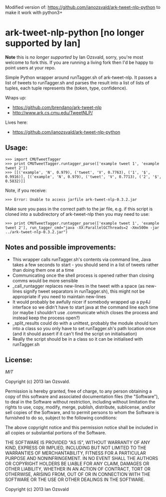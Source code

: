 
Modified version of: https://github.com/ianozsvald/ark-tweet-nlp-python to make it work with python3+

ark-tweet-nlp-python [no longer supported by Ian]
=================================================

**Note** this is _no longer supported_ by Ian Ozsvald, sorry, you're most welcome to fork this. If you are running a living fork then I'd be happy to point users at your repo.

Simple Python wrapper around runTagger.sh of ark-tweet-nlp. It passes a list of tweets to runTagger.sh and parses the result into a list of lists of tuples, each tuple represents the (token, type, confidence). 

Wraps up:

  * https://github.com/brendano/ark-tweet-nlp
  * http://www.ark.cs.cmu.edu/TweetNLP/

Lives here:

  * https://github.com/ianozsvald/ark-tweet-nlp-python

Usage:
-----
   
    >>> import CMUTweetTagger
    >>> print CMUTweetTagger.runtagger_parse(['example tweet 1', 'example tweet 2'])
    >>> [[('example', 'N', 0.979), ('tweet', 'V', 0.7763), ('1', '$', 0.9916)], [('example', 'N', 0.979), ('tweet', 'V', 0.7713), ('2', '$', 0.5832)]]

Note, if you receive:

    >>> Error: Unable to access jarfile ark-tweet-nlp-0.3.2.jar

Make sure you pass in the correct path to the jar file, e.g. if this script is cloned into a subdirectory of ark-tweet-nlp then you may need to use:

    >>> print CMUTweetTagger.runtagger_parse(['example tweet 1', 'example tweet 2'], run_tagger_cmd="java -XX:ParallelGCThreads=2 -Xmx500m -jar ../ark-tweet-nlp-0.3.2.jar")

Notes and possible improvements:
-------------------------------

  * This wrapper calls runTagger.sh's contents via command line, Java takes a few seconds to start - you should send in a list of tweets rather than doing them one at a time
  * Communicating once the shell process is opened rather than closing comms would be more sensible
  * _call_runtagger replaces new-lines in the tweet with a space (as new-lines signify tweet separators in runTagger.sh), this might not be appropriate if you need to maintain new-lines
  * It would probably be awfully nicer if somebody wrapped up a py4J interface so we didn't have to start java at the command line each time (or maybe I shouldn't use .communicate which closes the process and instead keep the process open?)
  * _split_results could do with a unittest, probably the module should turn into a class so you only have to set runTagger.sh's path location once (and it should assert if it can't find the script on initialisation)
  * Really the script should be in a class so it can be initialised with runTagger.sh

License:
-------

*MIT*

Copyright (c) 2013 Ian Ozsvald.

Permission is hereby granted, free of charge, to any person obtaining a copy
of this software and associated documentation files (the "Software"), to deal
in the Software without restriction, including without limitation the rights
to use, copy, modify, merge, publish, distribute, sublicense, and/or sell
copies of the Software, and to permit persons to whom the Software is
furnished to do so, subject to the following conditions:

The above copyright notice and this permission notice shall be included in
all copies or substantial portions of the Software.

THE SOFTWARE IS PROVIDED "AS IS", WITHOUT WARRANTY OF ANY KIND, EXPRESS OR
IMPLIED, INCLUDING BUT NOT LIMITED TO THE WARRANTIES OF MERCHANTABILITY,
FITNESS FOR A PARTICULAR PURPOSE AND NONINFRINGEMENT. IN NO EVENT SHALL THE
AUTHORS OR COPYRIGHT HOLDERS BE LIABLE FOR ANY CLAIM, DAMAGES OR OTHER
LIABILITY, WHETHER IN AN ACTION OF CONTRACT, TORT OR OTHERWISE, ARISING FROM,
OUT OF OR IN CONNECTION WITH THE SOFTWARE OR THE USE OR OTHER DEALINGS IN
THE SOFTWARE.

Copyright (c) 2013 Ian Ozsvald

